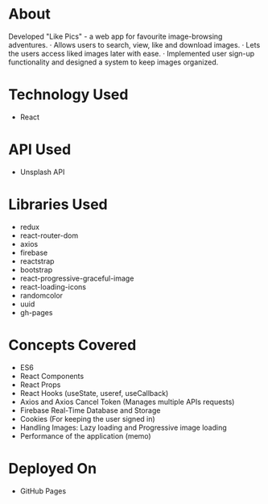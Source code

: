 # About
Developed "Like Pics" - a web app for favourite image-browsing adventures.
· Allows users to search, view, like and download images.
· Lets the users access liked images later with ease.
· Implemented user sign-up functionality and designed a system to keep images organized. 

# Technology Used
- React

# API Used
- Unsplash API

# Libraries Used
- redux
- react-router-dom
- axios
- firebase
- reactstrap
- bootstrap
- react-progressive-graceful-image
- react-loading-icons
- randomcolor
- uuid
- gh-pages

# Concepts Covered
- ES6
- React Components
- React Props
- React Hooks (useState, useref, useCallback)
- Axios and Axios Cancel Token (Manages multiple APIs requests)
- Firebase Real-Time Database and Storage
- Cookies (For keeping the user signed in)
- Handling Images: Lazy loading and Progressive image loading
- Performance of the application (memo)

# Deployed On
- GitHub Pages
